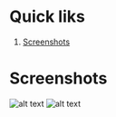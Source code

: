 

# Quick liks
1. [Screenshots](#screenshots)


# Screenshots

![alt text](https://i.ibb.co/dbc054P/Screenshot-2021-02-17-at-11-56-06-PM.png)
![alt text](https://i.ibb.co/8Pmm3JB/Screenshot-2021-02-17-at-11-56-23-PM.png)


